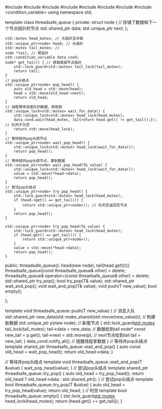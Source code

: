 #include <functional>
#include <iostream>
#include <memory>
#include <mutex>
#include <thread>
#include <fstream>
#include<vector>
#include <condition_variable>
using namespace std;

template <typename T>
class threadsafe_queue {
private:
    struct node { // 存储了数据和下一个节点指针的节点
        std::shared_ptr<T> data;
        std::unique_ptr<node> next;
    };

    std::mutex head_mutex; // 头指针互斥锁
    std::unique_ptr<node> head; // 头指针
    std::mutex tail_mutex; //
    node *tail; // 尾指针
    std::condition_variable data_cond;
    node* get_tail() { // 获取尾部节点指针
        std::lock_guard<std::mutex> tail_lock(tail_mutex);
        return tail;
    }
    // pop头结点
    std::unique_ptr<node> pop_head() {
        auto old_head = std::move(head);
        head = std::move(old_head->next);
        return old_head;
    }
    // 线程等待消息队列数据，获取锁
    std::unique_lock<std::mutex> wait_for_data() {
        std::unique_lock<std::mutex> head_lock(head_mutex);
        data_cond.wait(head_mutex, [&]{return head.get() != get_tail();}); // 队列不为空
        return std::move(head_lock);
    }
    // 等待锁并pop头部节点
    std::unique_ptr<node> wait_pop_head() {
        std::unique_lock<std::mutex> head_lock(wait_for_data());
        return pop_head();
    }
    // 等待锁并pop头部节点，拿到数据
    std::unique_ptr<node> wait_pop_head(T& value) {
        std::unique_lock<std::mutex> head_lock(wait_for_data());
        value = std::move(*head->data);
        return pop_head();
    }
    // 尝试pop头结点
    std::unique_ptr<node> try_pop_head() {
        std::lock_guard<std::mutex> head_lock(head_mutex);
        if (head->get() == get_tail()) {
            return std::unique_ptr<node>(); // 队列空返回空节点
        }
        return pop_head();
    }

    std::unique_ptr<node> try_pop_head(T& value) {
        std::lock_guard<std::mutex> head_lock(head_mutex);
        if (head.get() == get_tail()) {
            return std::unique_ptr<node>();
        }
        value = std::move(*head->data);
        return pop_head();
    }

public:
    threadsafe_queue(): head(new node), tail(head.get()){}
    threadsafe_queue(const threadsafe_queue& other) = delete;
    threadsafe_queue& operator=(const threadsafe_queue& other) = delete;
    std::shared_ptr<T> try_pop();
    bool try_pop(T& value);
    std::shared_ptr<T> wait_and_pop();
    void wait_and_pop(T& value);
    void push(T new_value);
    bool empty();

};

template<typename T>
void threadsafe_queue<T>::push(T new_value) { // 消息入队
    std::shared_ptr<T> new_data(std::make_shared<T>(std::move(new_value))); // 构建新数据
    std::unique_ptr<node> p(new node); // 新尾节点
    {
        std::lock_guard<std::mutex> tail_lock(tail_mutex);
        tail->data = new_data; // 数据给到tail
        node* const new_tail = p.get();
        tail->next = std::move(p); // next节点给到tail
        tail = new_tail;
    }
    data_cond.notify_all(); // 提醒线程拿数据
}
// 等待并pop头结点
template<typename T>
shared_ptr<T> threadsafe_queue<T>::wait_and_pop() {
    auto const old_head = wait_pop_head();
    return old_head->data;
}

// 等待并pop头结点
template<typename T>
void threadsafe_queue<T>::wait_and_pop(T &value) {
    wait_pop_head(value);
}
// 尝试pop头结点
template<typename T>
shared_ptr<T> threadsafe_queue<T>::try_pop() {
    auto old_head = try_pop_head();
    return old_head ? old_head->data : std::shared_ptr<T>();
}
// 尝试pop头结点
template<typename T>
bool threadsafe_queue<T>::try_pop(T &value) {
    auto old_head = try_pop_head(value);
    return old_head;
}
// 判空
template<typename T>
bool threadsafe_queue<T>::empty() {
    std::lock_guard<std::mutex> head_lock(head_mutex);
    return (head.get() == get_tail());
}




